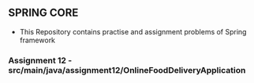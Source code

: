 ## SPRING CORE
- This Repository contains practise and assignment problems of Spring framework

### Assignment 12 - src/main/java/assignment12/OnlineFoodDeliveryApplication
